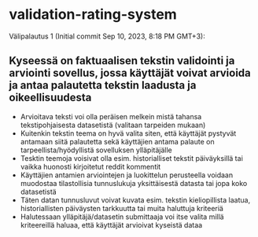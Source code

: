 # validation-rating-system

Välipalautus 1 (Initial commit Sep 10, 2023, 8:18 PM GMT+3):

## Kyseessä on faktuaalisen tekstin validointi ja arviointi sovellus, jossa käyttäjät voivat arvioida ja antaa palautetta tekstin laadusta ja oikeellisuudesta
* Arvioitava teksti voi olla peräisen melkein mistä tahansa tekstipohjaisesta datasetistä (valitaan tarpeiden mukaan)
* Kuitenkin tekstin teema on hyvä valita siten, että käyttäjät pystyvät antamaan siitä palautetta sekä käyttäjien antama palaute on tarpeellista/hyödyllistä sovelluksen ylläpitäjälle
* Tesktin teemoja voisivat olla esim. historialliset tekstit päiväyksillä tai vaikka huonosti kirjoitetut reddit kommentit
* Käyttäjien antamien arviointejen ja luokittelun perusteella voidaan muodostaa tilastollisia tunnuslukuja yksittäisestä datasta tai jopa koko datasetistä
* Täten datan tunnusluvut voivat kuvata esim. tekstin kieliopillista laatua, historiallisten päiväysten tarkkuutta tai muita haluttuja kriteeriä
* Halutessaan ylläpitäjä/datasetin submittaaja voi itse valita millä kriteereillä haluaa, että käyttäjät arvioivat kyseistä dataa 
